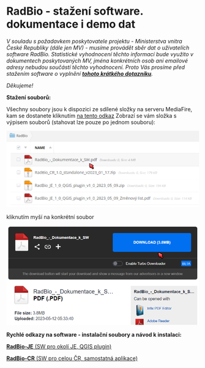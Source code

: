 # RadBio - stažení software. dokumentace i demo dat

*V souladu s požadavkem poskytovatele projektu - Ministerstva vnitra České Republiky (dále jen MV) - musíme provádět sběr dat o uživatelích software RadBio. Statistické vyhodnocení těchto informací bude využito v dokumentech poskytovaných MV, jména konkrétních osob ani emailové adresy nebudou součástí těchto vyhodnocení. Proto Vás prosíme před stažením software o vyplnění [**tohoto krátkého dotazníku**](https://forms.gle/WHuAGPF6k2S6qLFG6).*

*Děkujeme!*

**Stažení souborů:**

Všechny soubory jsou k dispozici ze sdílené složky na serveru MediaFire, kam se dostanete kliknutím [na tento odkaz](https://www.mediafire.com/folder/hjy3a6hgl4cwp/RadBio)
Zobrazí se vám složka s výpisem souborů (stahovat lze pouze po jednom souboru):

<img src="Images/radbio_download1.png" alt="Mediafire - složka" width="800"/>

kliknutím myší na konkrétní soubor  

<img src="Images/radbio_download2.png" alt="Mediafire - stažení souboru" width="600"/>


**Rychlé odkazy na software - instalační soubory a návod k instalaci:**

[**RadBio-JE**  (SW pro okolí JE, QGIS plugin)](https://github.com/juhele/RadBio/tree/main/RadBio-JE)

[**RadBio-CR** (SW pro celou ČR, samostatná aplikace)](https://github.com/juhele/RadBio/tree/main/RadBio-CR)

